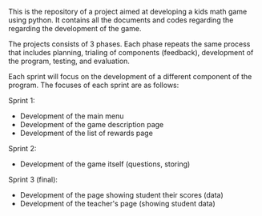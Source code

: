 

This is the repository of a project aimed at developing a kids math game using python. 
It contains all the documents and codes regarding the regarding the development of the game.

The projects consists of 3 phases. 
Each phase repeats the same process that includes planning, trialing of components (feedback), development of the program, testing, and evaluation.

Each sprint will focus on the development of a different component of the program. The focuses of each sprint are as follows:

Sprint 1: 
  - Development of the main menu 
  - Development of the game description page 
  - Development of the list of rewards page

Sprint 2: 
  - Development of the game itself (questions, storing)

Sprint 3 (final): 
  - Development of the page showing student their scores (data) 
  - Development of the teacher's page (showing student data)
